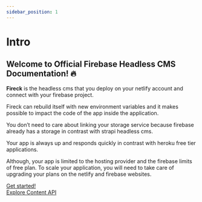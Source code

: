```yaml
---
sidebar_position: 1
---
```


# Intro

## Welcome to Official Firebase Headless CMS Documentation! 🔥

**Fireck** is the headless cms that you deploy on your netlify account and connect with your firebase project.

Fireck can rebuild itself with new environment variables and it makes possible to impact the code of the app inside the application.

You don’t need to care about linking your storage service because firebase already has a storage in contrast with strapi headless cms.

Your app is always up and responds quickly in contrast with heroku free tier applications.

Although, your app is limited to the hosting provider and the firebase limits of free plan. To scale your application, you will need to take care of upgrading your plans on the netlify and firebase websites.

[Get started!](/docs/installation)  
[Explore Content API](/docs/content-api/authorization)
